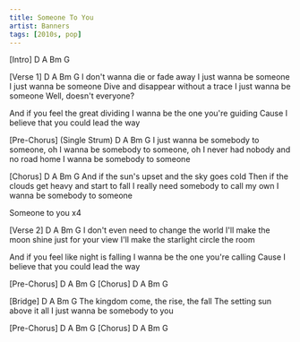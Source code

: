 ```yaml
---
title: Someone To You
artist: Banners
tags: [2010s, pop]
---
```

[Intro]
 D  A  Bm  G

[Verse 1] D A Bm G
I don't wanna die or fade away
I just wanna be someone
I just wanna be someone
Dive and disappear without a trace
I just wanna be someone
Well, doesn't everyone?

And if you feel the great dividing
I wanna be the one you're guiding
Cause I believe that you could lead the way

[Pre-Chorus] (Single Strum) D A Bm G
I just wanna be somebody to someone, oh
I wanna be somebody to someone, oh
I never had nobody and no road home
I wanna be somebody to someone

[Chorus] D A Bm G
And if the sun's upset and the sky goes cold
Then if the clouds get heavy and start to fall
I really need somebody to call my own
I wanna be somebody to someone

Someone to you x4

[Verse 2] D A Bm G
I don't even need to change the world
I'll make the moon shine just for your view
I'll make the starlight circle the room

And if you feel like night is falling
I wanna be the one you're calling
Cause I believe that you could lead the way

[Pre-Chorus] D A Bm G
[Chorus] D A Bm G

[Bridge] D A Bm G
The kingdom come, the rise, the fall
The setting sun above it all
I just wanna be somebody to you

[Pre-Chorus] D A Bm G
[Chorus] D A Bm G